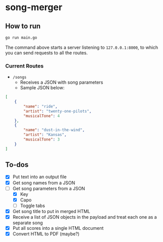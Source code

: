 # song-merger

## How to run
```bash
go run main.go
```

The command above starts a server listening to `127.0.0.1:8000`, to which you can send requests to all the routes.

### Current Routes
- `/songs`
  - Receives a JSON with song parameters
  - Sample JSON below:

```json
[
    {
        "name": "ride",
        "artist": "twenty-one-pilots",
        "musicalTone": 4
    },
    {
        "name": "dust-in-the-wind",
        "artist": "Kansas",
        "musicalTone": 3
    }
]
```

## To-dos
- [X] Put text into an output file
- [X] Get song names from a JSON
- [ ] Get song parameters from a JSON
  - [X] Key
  - [X] Capo
  - [ ] Toggle tabs
- [X] Get song title to put in merged HTML
- [X] Receive a list of JSON objects in the payload and treat each one as a separate song
- [X] Put all scores into a single HTML document
- [X] Convert HTML to PDF (maybe?)
